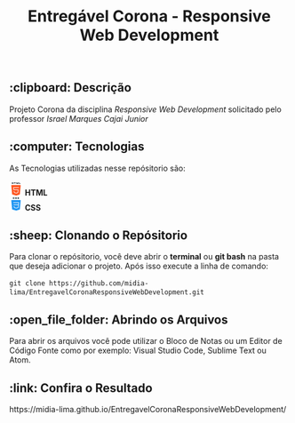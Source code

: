 <h1 align="center"> Entregável Corona - Responsive Web Development</h1><br>
<h2>:clipboard: Descrição</h2>
Projeto Corona da disciplina <i>Responsive Web Development</i> solicitado pelo professor <i>Israel Marques Cajai Junior</i>

<h2>:computer: Tecnologias</h2>
<p>As Tecnologias utilizadas nesse repósitorio são:<br><br>
<img src="img/html.png"> <b>HTML</b><br>
<img src="img/css.png"> <b>CSS</b><br>
  
<h2>:sheep: Clonando o Repósitorio</h2>
<p>Para clonar o repósitorio, você deve abrir o <b>terminal</b> ou <b>git bash</b> na pasta que deseja adicionar o projeto. Após isso execute a linha de comando:</p>

```shell
git clone https://github.com/midia-lima/EntregavelCoronaResponsiveWebDevelopment.git
```
<h2>:open_file_folder: Abrindo os Arquivos</h2>
<p>Para abrir os arquivos você pode utilizar o Bloco de Notas ou um Editor de Código Fonte como por exemplo: Visual Studio Code, Sublime Text ou Atom.</p>

<h2>:link: Confira o Resultado</h2>
https://midia-lima.github.io/EntregavelCoronaResponsiveWebDevelopment/
 
